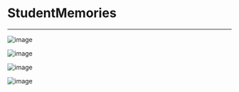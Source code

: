 # StudentMemories

----

![image](https://user-images.githubusercontent.com/87300199/172024019-135c0a72-7c02-44ba-9009-4c055156751e.png)

![image](https://user-images.githubusercontent.com/87300199/172023981-539484ce-0ac1-4adc-ad43-2cc035c77ef6.png)

![image](https://user-images.githubusercontent.com/87300199/172024011-2776f815-bd7e-42b4-9c24-3fe594ab0a3d.png)

![image](https://user-images.githubusercontent.com/87300199/172023991-fdab760e-a909-4416-901b-223ee986d953.png)

